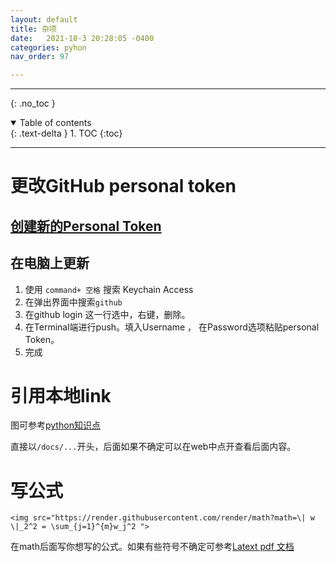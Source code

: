 ```yaml
---
layout: default
title: 杂项
date:   2021-10-3 20:28:05 -0400
categories: pyhon
nav_order: 97

---
```


---
{: .no_toc }

<details open markdown="block">
  <summary>
    Table of contents
  </summary>
  {: .text-delta }
1. TOC
{:toc}
</details>

---

# 更改GitHub personal token

## [创建新的Personal Token](https://docs.github.com/en/authentication/keeping-your-account-and-data-secure/creating-a-personal-access-token)

## 在电脑上更新

1. 使用 `command+ 空格` 搜索 Keychain Access
2. 在弹出界面中搜索`github`
3. 在github login 这一行选中，右键，删除。
4. 在Terminal端进行push。填入Username ， 在Password选项粘贴personal Token。
5. 完成


# 引用本地link

图可参考[python知识点](/docs/plot_graph#pltbar)

直接以`/docs/...`开头，后面如果不确定可以在web中点开查看后面内容。


# 写公式

`<img src="https://render.githubusercontent.com/render/math?math=\| w \|_2^2 = \sum_{j=1}^{m}w_j^2
">`

在math后面写你想写的公式。如果有些符号不确定可参考[Latext pdf 文档](https://www.caam.rice.edu/~heinken/latex/symbols.pdf)